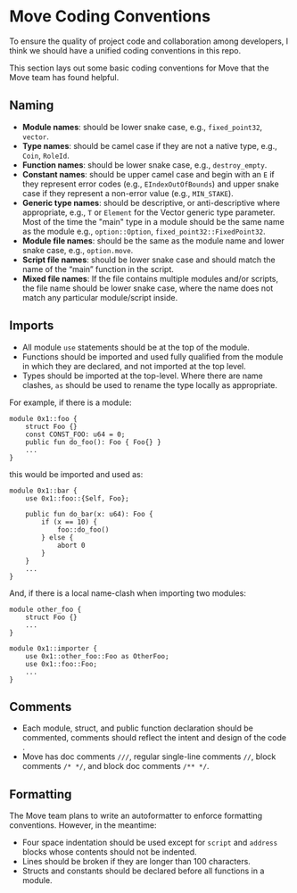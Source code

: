 # Move Coding Conventions

To ensure the quality of project code and collaboration among developers, I think we should have a unified coding conventions in this repo.

This section lays out some basic coding conventions for Move that the Move team has found helpful.

## Naming

- **Module names**: should be lower snake case, e.g., `fixed_point32`, `vector`.
- **Type names**: should be camel case if they are not a native type, e.g., `Coin`, `RoleId`.
- **Function names**: should be lower snake case, e.g., `destroy_empty`.
- **Constant names**: should be upper camel case and begin with an `E` if they represent error codes (e.g., `EIndexOutOfBounds`) and upper snake case if they represent a non-error value (e.g., `MIN_STAKE`).
- **Generic type names**: should be descriptive, or anti-descriptive where appropriate, e.g., `T` or `Element` for the Vector generic type parameter. Most of the time the "main" type in a module should be the same name as the module e.g., `option::Option`, `fixed_point32::FixedPoint32`.
- **Module file names**: should be the same as the module name and lower snake case, e.g., `option.move`.
- **Script file names**: should be lower snake case and should match the name of the “main” function in the script.
- **Mixed file names**: If the file contains multiple modules and/or scripts, the file name should be lower snake case, where the name does not match any particular module/script inside.

## Imports

- All module `use` statements should be at the top of the module.
- Functions should be imported and used fully qualified from the module in which they are declared, and not imported at the top level.
- Types should be imported at the top-level. Where there are name clashes, `as` should be used to rename the type locally as appropriate.

For example, if there is a module:

```move
module 0x1::foo {
    struct Foo {}
    const CONST_FOO: u64 = 0;
    public fun do_foo(): Foo { Foo{} }
    ...
}
```

this would be imported and used as:

```move
module 0x1::bar {
    use 0x1::foo::{Self, Foo};

    public fun do_bar(x: u64): Foo {
        if (x == 10) {
            foo::do_foo()
        } else {
            abort 0
        }
    }
    ...
}
```

And, if there is a local name-clash when importing two modules:

```move
module other_foo {
    struct Foo {}
    ...
}

module 0x1::importer {
    use 0x1::other_foo::Foo as OtherFoo;
    use 0x1::foo::Foo;
    ...
}
```

## Comments

- Each module, struct, and public function declaration should be commented, comments should reflect the intent and design of the code .
- Move has doc comments `///`, regular single-line comments `//`, block comments `/* */`, and block doc comments `/** */`.

## Formatting

The Move team plans to write an autoformatter to enforce formatting conventions. However, in the meantime:

- Four space indentation should be used except for `script` and `address` blocks whose contents should not be indented.
- Lines should be broken if they are longer than 100 characters.
- Structs and constants should be declared before all functions in a module.

